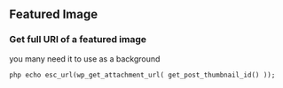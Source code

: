 ## Featured Image

### Get full URl of a featured image

you many need it to use as a background

``php
echo esc_url(wp_get_attachment_url( get_post_thumbnail_id() ));
``